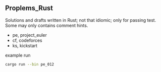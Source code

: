 ## Proplems_Rust

Solutions and drafts written in Rust; not that idiomic; only for passing test. Some may only contains comment hints.

  - pe, project_euler
  - cf, codeforces
  - ks, kickstart


example run

```bash
cargo run --bin pe_012
```
